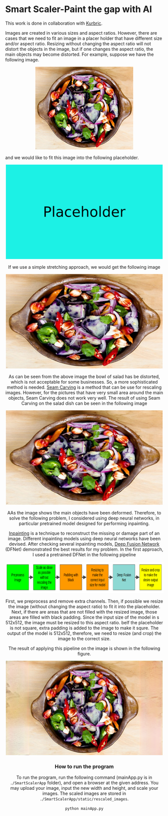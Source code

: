 # Smart Scaler-Paint the gap with AI

This work is done in collaboration with [Kurbric](http://kubric.io).


Images are created in various sizes and aspect ratios. However, there are cases
that we need to fit an image in a placer holder that have different size and/or aspect ratio.
Resizing without changing the aspect ratio will not distort the objects in the image, but if 
one changes the aspect ratio, the main objects may become distorted. For example, suppose we
have the following image.

<p align="center"> <img src="images/salad.png" width="312" height="263" alt="Salad Bowl" /> </p>

and we would like to fit this image into the following placeholder.

<p align="center"><div style="text-align:center"><img src="images/placeholder.png" width="500" height="300" alt="placeholder" /></p>
 
If we use a simple stretching approach, we would get the following image

<p align="center"><img src="images/salad_simple_stretch.png" width="500" height="300" alt="Salad Bowl-Simple Stretch" /></p>

As can be seen from the above image the bowl of salad has be distorted, which is not acceptable
for some businesses. So, a more sophisticated method is needed. [Seam Carving](https://en.wikipedia.org/wiki/Seam_carving)
is a method that can be use for rescaling images. However, for the pictures that have very small area around the main objects, Seam Carving does not work very well. The result of using Seam Carving on the salad dish can be seen in the following image

<p align="center"><img src="images/salad_seamcarving.png" width="500" height="300" alt="Salad Bowl-Simple Stretch" /></p>

AAs the image shows the main objects have been deformed. Therefore, to solve the following problem, I considered using deep neural networks, in particular pretrained model designed for performing inpainting.

[Inpainting](https://en.wikipedia.org/wiki/Inpainting) is a technique to reconstruct the missing or damage part of an image. Different inpainting models using deep neural networks have been devised. After checking several inpainting models, [Deep Fusion Network](https://github.com/hughplay/DFNet) (DFNet) demonstrated the best results for my problem. In the first approach, I used a pretrained DFNet in the following pipeline 

<p align="center"><img src="images/pipeline.png" width="1000" height="100" alt="Pipeline" /></p>

First, we preprocess and remove extra channels. Then, if possible we resize the image (without changing the aspect ratio) to fit it into the placeholder. Next, if there are areas that are not filled with the resized image, those areas are filled with black padding. Since the input size of the model in s 512x512, the image must be resized to this aspect ratio. beIf the placeholder is not square, extra padding is added to the image to make it squre. The output of the model is 512x512, therefore, we need to resize (and crop) the image to the correct size.

The result of applying this pipeline on the image is shown in the following figure.
<p align="center"><img src="images/salad_cropped_trans_learn_model.png" width="500" height="300" alt="Pipeline" /></p>

### How to run the program
To run the program, run the following command (mainApp.py is in  `./SmartScalerApp` folder), and open a browser at the given address. You may upload your image, input the new width and height, and scale your images. The scaled images are stored in `./SmartScalerApp/static/rescaled_images`.

```
python mainApp.py
```



